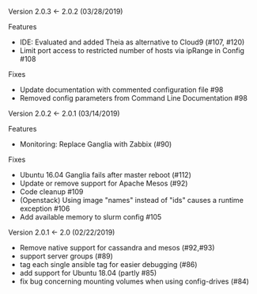 Version 2.0.3 <- 2.0.2 (03/28/2019)

Features
- IDE: Evaluated and added Theia as alternative to Cloud9 (#107, #120) 
- Limit port access to restricted number of hosts via ipRange in Config #108

Fixes
- Update documentation with commented configuration file #98
- Removed config parameters from Command Line Documentation #98


Version 2.0.2 <- 2.0.1 (03/14/2019)

Features
- Monitoring: Replace Ganglia with Zabbix (#90) 

Fixes
- Ubuntu 16.04 Ganglia fails after master reboot (#112) 
- Update or remove support for Apache Mesos (#92) 
- Code cleanup #109 
- (Openstack) Using image "names" instead of "ids" causes a runtime exception #106 
- Add available memory to slurm config #105


Version 2.0.1 <- 2.0 (02/22/2019)

- Remove native support for cassandra and mesos (#92,#93)
- support server groups (#89)
- tag each single ansible tag for easier debugging (#86)
- add support for Ubuntu 18.04 (partly #85)
- fix bug concerning mounting volumes when using config-drives (#84)